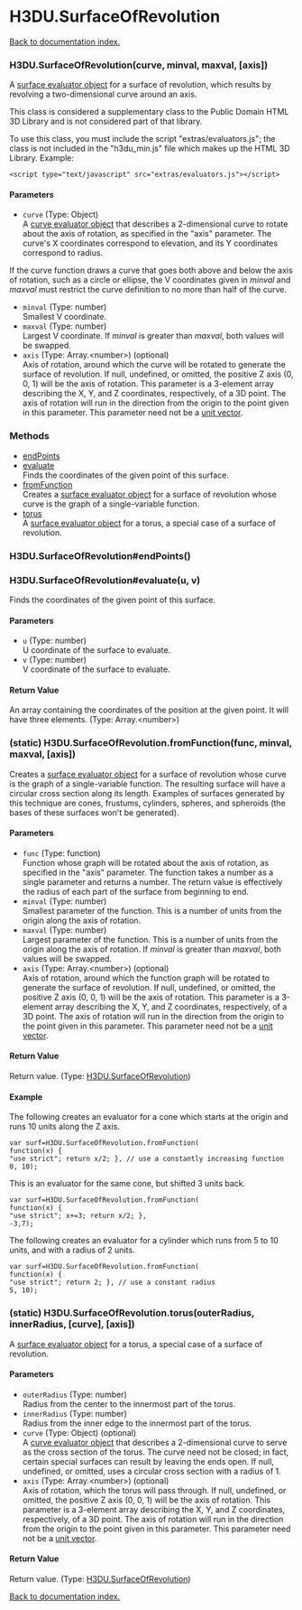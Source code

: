 # H3DU.SurfaceOfRevolution

[Back to documentation index.](index.md)

<a name='H3DU.SurfaceOfRevolution'></a>
### H3DU.SurfaceOfRevolution(curve, minval, maxval, [axis])

A <a href="H3DU.Surface.md">surface evaluator object</a> for a surface of revolution,
which results by revolving
a two-dimensional curve around an axis.

This class is considered a supplementary class to the
Public Domain HTML 3D Library and is not considered part of that
library.

To use this class, you must include the script "extras/evaluators.js"; the
class is not included in the "h3du_min.js" file which makes up
the HTML 3D Library. Example:

    <script type="text/javascript" src="extras/evaluators.js"></script>

#### Parameters

* `curve` (Type: Object)<br>A <a href="H3DU.Curve.md">curve evaluator object</a> that describes a 2-dimensional curve to rotate about the axis of rotation, as specified in the "axis" parameter. The curve's X coordinates correspond to elevation, and its Y coordinates correspond to radius.

 If the curve function draws a curve that goes both above and below the axis of rotation, such as a circle or ellipse, the V coordinates given in _minval_ and _maxval_ must restrict the curve definition to no more than half of the curve.
* `minval` (Type: number)<br>Smallest V coordinate.
* `maxval` (Type: number)<br>Largest V coordinate. If _minval_ is greater than _maxval_, both values will be swapped.
* `axis` (Type: Array.&lt;number>) (optional)<br>Axis of rotation, around which the curve will be rotated to generate the surface of revolution. If null, undefined, or omitted, the positive Z axis (0, 0, 1) will be the axis of rotation. This parameter is a 3-element array describing the X, Y, and Z coordinates, respectively, of a 3D point. The axis of rotation will run in the direction from the origin to the point given in this parameter. This parameter need not be a <a href="tutorial-glmath.md">unit vector</a>.

### Methods

* [endPoints](#H3DU.SurfaceOfRevolution_endPoints)
* [evaluate](#H3DU.SurfaceOfRevolution_evaluate)<br>Finds the coordinates of the given point of this surface.
* [fromFunction](#H3DU.SurfaceOfRevolution.fromFunction)<br>Creates a <a href="H3DU.Surface.md">surface evaluator object</a> for a surface of revolution
whose curve is the graph of a single-variable function.
* [torus](#H3DU.SurfaceOfRevolution.torus)<br>A <a href="H3DU.Surface.md">surface evaluator object</a> for a torus, a special case of a surface of revolution.

<a name='H3DU.SurfaceOfRevolution_endPoints'></a>
### H3DU.SurfaceOfRevolution#endPoints()

<a name='H3DU.SurfaceOfRevolution_evaluate'></a>
### H3DU.SurfaceOfRevolution#evaluate(u, v)

Finds the coordinates of the given point of this surface.

#### Parameters

* `u` (Type: number)<br>U coordinate of the surface to evaluate.
* `v` (Type: number)<br>V coordinate of the surface to evaluate.

#### Return Value

An array containing the coordinates
of the position at the given point. It will have three elements. (Type: Array.&lt;number>)

<a name='H3DU.SurfaceOfRevolution.fromFunction'></a>
### (static) H3DU.SurfaceOfRevolution.fromFunction(func, minval, maxval, [axis])

Creates a <a href="H3DU.Surface.md">surface evaluator object</a> for a surface of revolution
whose curve is the graph of a single-variable function.
The resulting surface will have a circular cross section
along its length.
Examples of surfaces generated by this technique are
cones, frustums, cylinders, spheres, and spheroids (the
bases of these surfaces won't be generated).

#### Parameters

* `func` (Type: function)<br>Function whose graph will be rotated about the axis of rotation, as specified in the "axis" parameter. The function takes a number as a single parameter and returns a number. The return value is effectively the radius of each part of the surface from beginning to end.
* `minval` (Type: number)<br>Smallest parameter of the function. This is a number of units from the origin along the axis of rotation.
* `maxval` (Type: number)<br>Largest parameter of the function. This is a number of units from the origin along the axis of rotation. If _minval_ is greater than _maxval_, both values will be swapped.
* `axis` (Type: Array.&lt;number>) (optional)<br>Axis of rotation, around which the function graph will be rotated to generate the surface of revolution. If null, undefined, or omitted, the positive Z axis (0, 0, 1) will be the axis of rotation. This parameter is a 3-element array describing the X, Y, and Z coordinates, respectively, of a 3D point. The axis of rotation will run in the direction from the origin to the point given in this parameter. This parameter need not be a <a href="tutorial-glmath.md">unit vector</a>.

#### Return Value

Return value. (Type: <a href="H3DU.SurfaceOfRevolution.md">H3DU.SurfaceOfRevolution</a>)

#### Example

The following creates an evaluator for a cone
which starts at the origin and runs 10 units along the Z axis.

    var surf=H3DU.SurfaceOfRevolution.fromFunction(
    function(x) {
    "use strict"; return x/2; }, // use a constantly increasing function
    0, 10);

This is an evaluator for the same cone, but
shifted 3 units back.

    var surf=H3DU.SurfaceOfRevolution.fromFunction(
    function(x) {
    "use strict"; x+=3; return x/2; },
    -3,7);

The following creates an evaluator for a cylinder
which runs from 5 to 10 units, and with a radius of 2 units.

    var surf=H3DU.SurfaceOfRevolution.fromFunction(
    function(x) {
    "use strict"; return 2; }, // use a constant radius
    5, 10);

<a name='H3DU.SurfaceOfRevolution.torus'></a>
### (static) H3DU.SurfaceOfRevolution.torus(outerRadius, innerRadius, [curve], [axis])

A <a href="H3DU.Surface.md">surface evaluator object</a> for a torus, a special case of a surface of revolution.

#### Parameters

* `outerRadius` (Type: number)<br>Radius from the center to the innermost part of the torus.
* `innerRadius` (Type: number)<br>Radius from the inner edge to the innermost part of the torus.
* `curve` (Type: Object) (optional)<br>A <a href="H3DU.Curve.md">curve evaluator object</a> that describes a 2-dimensional curve to serve as the cross section of the torus. The curve need not be closed; in fact, certain special surfaces can result by leaving the ends open. If null, undefined, or omitted, uses a circular cross section with a radius of 1.
* `axis` (Type: Array.&lt;number>) (optional)<br>Axis of rotation, which the torus will pass through. If null, undefined, or omitted, the positive Z axis (0, 0, 1) will be the axis of rotation. This parameter is a 3-element array describing the X, Y, and Z coordinates, respectively, of a 3D point. The axis of rotation will run in the direction from the origin to the point given in this parameter. This parameter need not be a <a href="tutorial-glmath.md">unit vector</a>.

#### Return Value

Return value. (Type: <a href="H3DU.SurfaceOfRevolution.md">H3DU.SurfaceOfRevolution</a>)

[Back to documentation index.](index.md)
